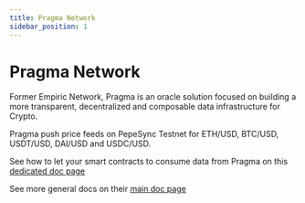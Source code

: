 ```yaml
---
title: Pragma Network
sidebar_position: 1
---
```


# Pragma Network

Former Empiric Network, Pragma is an oracle solution focused on building a more transparent, decentralized and composable data infrastructure for Crypto.

Pragma push price feeds on PepeSync Testnet for ETH/USD, BTC/USD, USDT/USD, DAI/USD and USDC/USD.

See how to let your smart contracts to consume data from Pragma on this [dedicated doc page](https://docs.pragmanetwork.com/docs/linea/data-feeds/consumming-data)

See more general docs on their [main doc page](https://docs.pragmanetwork.com/)
